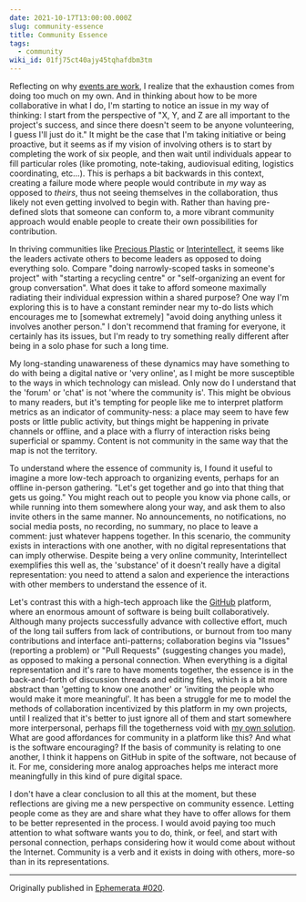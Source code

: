 ```yaml
---
date: 2021-10-17T13:00:00.000Z
slug: community-essence
title: Community Essence
tags:
  - community
wiki_id: 01fj75ct40ajy45tqhafdbm3tm
---
```

Reflecting on why [events are work](https://utopia.rosano.ca/events-are-work), I realize that the exhaustion comes from doing too much on my own. And in thinking about how to be more collaborative in what I do, I'm starting to notice an issue in my way of thinking: I start from the perspective of "X, Y, and Z are all important to the project's success, and since there doesn't seem to be anyone volunteering, I guess I'll just do it." It might be the case that I'm taking initiative or being proactive, but it seems as if my vision of involving others is to start by completing the work of six people, and then wait until individuals appear to fill particular roles (like promoting, note-taking, audiovisual editing, logistics coordinating, etc…). This is perhaps a bit backwards in this context, creating a failure mode where people would contribute in _my_ way as opposed to _theirs_, thus not seeing themselves in the collaboration, thus likely not even getting involved to begin with. Rather than having pre-defined slots that someone can conform to, a more vibrant community approach would enable people to create their own possibilities for contribution.

In thriving communities like [Precious Plastic](https://preciousplastic.com) or [Interintellect](https://interintellect.com), it seems like the leaders activate others to become leaders as opposed to doing everything solo. Compare "doing narrowly-scoped tasks in someone's project" with "starting a recycling centre" or "self-organizing an event for group conversation". What does it take to afford someone maximally radiating their individual expression within a shared purpose? One way I'm exploring this is to have a constant reminder near my to-do lists which encourages me to \[somewhat extremely\] "avoid doing anything unless it involves another person." I don't recommend that framing for everyone, it certainly has its issues, but I'm ready to try something really different after being in a solo phase for such a long time.

My long-standing unawareness of these dynamics may have something to do with being a digital native or 'very online', as I might be more susceptible to the ways in which technology can mislead. Only now do I understand that the 'forum' or 'chat' is not 'where the community is'. This might be obvious to many readers, but it's tempting for people like me to interpret platform metrics as an indicator of community-ness: a place may seem to have few posts or little public activity, but things might be happening in private channels or offline, and a place with a flurry of interaction risks being superficial or spammy. Content is not community in the same way that the map is not the territory.

To understand where the essence of community is, I found it useful to imagine a more low-tech approach to organizing events, perhaps for an offline in-person gathering. "Let's get together and go into that thing that gets us going." You might reach out to people you know via phone calls, or while running into them somewhere along your way, and ask them to also invite others in the same manner. No announcements, no notifications, no social media posts, no recording, no summary, no place to leave a comment: just whatever happens together. In this scenario, the community exists in interactions with one another, with no digital representations that can imply otherwise. Despite being a very online community, Interintellect exemplifies this well as, the 'substance' of it doesn't really have a digital representation: you need to attend a salon and experience the interactions with other members to understand the essence of it.

Let's contrast this with a high-tech approach like the [GitHub](https://github.com) platform, where an enormous amount of software is being built collaboratively. Although many projects successfully advance with collective effort, much of the long tail suffers from lack of contributions, or burnout from too many contributions and interface anti-patterns; collaboration begins via "Issues" (reporting a problem) or "Pull Requests" (suggesting changes you made), as opposed to making a personal connection. When everything is a digital representation and it's rare to have moments together, the essence is in the back-and-forth of discussion threads and editing files, which is a bit more abstract than 'getting to know one another' or 'inviting the people who would make it more meaningful'. It has been a struggle for me to model the methods of collaboration incentivized by this platform in my own projects, until I realized that it's better to just ignore all of them and start somewhere more interpersonal, perhaps fill the togetherness void with [my own solution](https://chat.0data.app). What are good affordances for community in a platform like this? And what is the software encouraging? If the basis of community is relating to one another, I think it happens on GitHub in spite of the software, not because of it. For me, considering more analog approaches helps me interact more meaningfully in this kind of pure digital space.

I don't have a clear conclusion to all this at the moment, but these reflections are giving me a new perspective on community essence. Letting people come as they are and share what they have to offer allows for them to be better represented in the process. I would avoid paying too much attention to what software wants you to do, think, or feel, and start with personal connection, perhaps considering how it would come about without the Internet. Community is a verb and it exists in doing with others, more-so than in its representations.

---

Originally published in [Ephemerata #020](https://cafe.rosano.ca/t/019-community-essence-thirty-three-going-doorless/145#community-essence-1).
